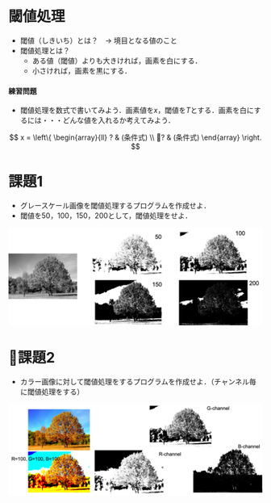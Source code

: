 # 閾値処理

- 閾値（しきいち）とは？　→ 境目となる値のこと
- 閾値処理とは？
  - ある値（閾値）よりも大きければ，画素を白にする．
  - 小さければ，画素を黒にする．

#### 練習問題
- 閾値処理を数式で書いてみよう．画素値を$x$，閾値を$T$とする．画素を白にするには・・・どんな値を入れるか考えてみよう．

$$
x = \left\{ \begin{array}{ll}
  ? & (条件式) \\
  ? & (条件式)
\end{array} \right.
$$

# 課題1
- グレースケール画像を閾値処理するプログラムを作成せよ．
- 閾値を50，100，150，200として，閾値処理をせよ．

![処理結果の例](./etc/thresh_fig1.png)

# 課題2
- カラー画像に対して閾値処理をするプログラムを作成せよ．（チャンネル毎に閾値処理をする）

![処理結果の例](./etc/thresh_fig2.png)
